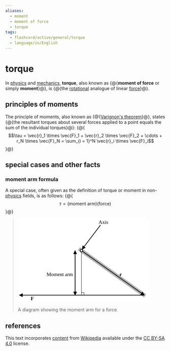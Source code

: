 ```yaml
---
aliases:
  - moment
  - moment of force
  - torque
tags:
  - flashcard/active/general/torque
  - language/in/English
---
```


# torque

In [physics](physics.md) and [mechanics](mechanics.md), __torque__, also known as {@{__moment of force__ or simply __moment__}@}, is {@{the [rotational](rotation.md) analogue of linear [force](force.md)}@}. <!--SR:!2025-01-26,192,310!2025-04-10,252,330-->

## principles of moments

The principle of moments, also known as {@{[Varignon's theorem](Varignon's%20theorem%20(mechanics).md)}@}, states {@{the resultant torques about several forces applied to a point equals the sum of the individual torques}@}: {@{$$\tau = \vec{r}_1 \times \vec{F}_1 + \vec{r}_2 \times \vec{F}_2 + \cdots + r_N \times \vec{F}_N = \sum_{i = 1}^N \vec{r}_i \times \vec{F}_i$$}@} <!--SR:!2024-11-26,142,290!2025-03-23,239,330!2024-11-15,136,310-->

## special cases and other facts

### moment arm formula

A special case, often given as the definition of torque or moment in non-[physics](physics.md) fields, is as follows: {@{$$\tau = (\text{moment arm})(\text{force})$$}@} <!--SR:!2025-05-06,273,330-->

> ![moment arm diagram](../archives/Wikimedia%20Commons/Moment%20arm.svg)
>
> A diagram showing the moment arm for a force.

## references

This text incorporates [content](https://en.wikipedia.org/wiki/torque) from [Wikipedia](Wikipedia.md) available under the [CC BY-SA 4.0](https://creativecommons.org/licenses/by-sa/4.0/) license.
